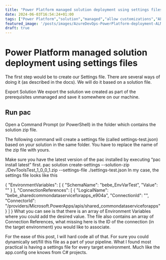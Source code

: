 ```yaml
---
title: "Power Platform managed solution deployment using settings files"
date: 2024-06-03T16:54:24+01:00
tags: ["Power Platform","solution","managed","allow customizations","ALM"]
featured_image: '/posts/images/AzureDevOps-PowerPlatform-deployment-ALM-SettingsFile/settingsFile.png'
draft: true
---
```


# Power Platform managed solution deployment using settings files

The first step would be to create our Settings file. There are several ways of doing it (as described in the docs). We will do it based on a solution file.

Export Solution
We export the solution we created as part of the prerequisites unmanaged and save it somewhere on our machine.

## Run pac

Open a Command Prompt (or PowerShell) in the folder which contains the solution zip file.

The following command will create a settings file (called settings-test.json) based on your solution in the same folder. You have to replace the name of the zip file with yours.

Make sure you have the latest version of the pac installed by executing “pac install latest” first.
pac solution create-settings --solution-zip ./DevToolsTest_1_0_0_1.zip --settings-file ./settings-test.json
In my case, the settings file looks like this

{
"EnvironmentVariables": [
{
"SchemaName": "bebe_EnvVarTest",
"Value": ""
}
],
"ConnectionReferences": [
{
"LogicalName": "bebe_sharedcommondataserviceforapps_e904a",
"ConnectionId": "",
"ConnectorId": "/providers/Microsoft.PowerApps/apis/shared_commondataserviceforapps"
}
]
}
What you can see is that there is an array of Environment Variables where you could add the desired value. The file also contains an array of Connection References, what missing here is the ID of the connection (in the target environment) you would like to associate.

For the ease of this post, I will hard code all of that. For sure you could dynamically set/fill this file as a part of your pipeline. What I found most practical is having a settings file for every target environment. Much like the app.config one knows from C# projects.

